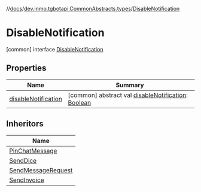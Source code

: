 //[docs](../../../index.md)/[dev.inmo.tgbotapi.CommonAbstracts.types](../index.md)/[DisableNotification](index.md)



# DisableNotification  
 [common] interface [DisableNotification](index.md)   


## Properties  
  
|  Name |  Summary | 
|---|---|
| <a name="dev.inmo.tgbotapi.CommonAbstracts.types/DisableNotification/disableNotification/#/PointingToDeclaration/"></a>[disableNotification](disable-notification.md)| <a name="dev.inmo.tgbotapi.CommonAbstracts.types/DisableNotification/disableNotification/#/PointingToDeclaration/"></a> [common] abstract val [disableNotification](disable-notification.md): [Boolean](https://kotlinlang.org/api/latest/jvm/stdlib/kotlin/-boolean/index.html)   <br>|


## Inheritors  
  
|  Name | 
|---|
| <a name="dev.inmo.tgbotapi.requests.chat.modify/PinChatMessage///PointingToDeclaration/"></a>[PinChatMessage](../../dev.inmo.tgbotapi.requests.chat.modify/-pin-chat-message/index.md)|
| <a name="dev.inmo.tgbotapi.requests.send/SendDice///PointingToDeclaration/"></a>[SendDice](../../dev.inmo.tgbotapi.requests.send/-send-dice/index.md)|
| <a name="dev.inmo.tgbotapi.requests.send.abstracts/SendMessageRequest///PointingToDeclaration/"></a>[SendMessageRequest](../../dev.inmo.tgbotapi.requests.send.abstracts/-send-message-request/index.md)|
| <a name="dev.inmo.tgbotapi.requests.send.payments/SendInvoice///PointingToDeclaration/"></a>[SendInvoice](../../dev.inmo.tgbotapi.requests.send.payments/-send-invoice/index.md)|


